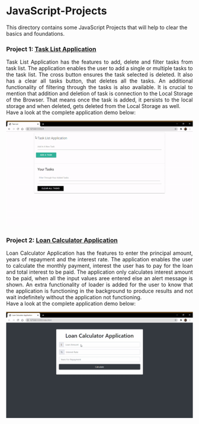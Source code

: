 # JavaScript-Projects

This directory contains some JavaScript Projects that will help to clear the basics and foundations.

### Project 1: [Task List Application](#https://github.com/risg99/JavaScript-Projects/tree/main/Task%20List%20Application)

<p align="justify">
Task List Application has the features to add, delete and filter tasks from task list. The application enables the user to add a single or multiple tasks to the task list. The cross button ensures the task selected is deleted. It also has a clear all tasks button, that deletes all the tasks. An additional functionality of filtering through the tasks is also available. It is crucial to mention that addition and deletion of task is connection to the Local Storage of the Browser. That means once the task is added, it persists to the local storage and when deleted, gets deleted from the Local Storage as well. <br> Have a look at the complete application demo below:
</p>

<p align="center">
  <img alt="Task List Application Demo" src="https://github.com/risg99/JavaScript-Projects/blob/main/Task%20List%20Application/Task%20List%20Application%20Demo.gif">
</p>

### Project 2: [Loan Calculator Application](#https://github.com/risg99/JavaScript-Projects/tree/main/Loan%20Calculator%20Application)

<p align="justify">
Loan Calculator Application has the features to enter the principal amount, years of repayment and the interest rate. The application enables the user to calculate the monthly payment, interest the user has to pay for the loan and total interest to be paid. The application only calculates interest amount to be paid, when all the input values aree entered else an alert message is shown. An extra functionality of loader is added for the user to know that the application is functioning in the background to produce results and not wait indefinitely without the application not functioning. <br> Have a look at the complete application demo below:
</p>

<p align="center">
  <img alt="Task List Application Demo" src="https://github.com/risg99/JavaScript-Projects/blob/main/Loan%20Calculator%20Application/Loan-Calculator-Application-Demo.gif">
</p>
